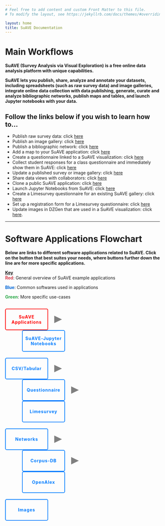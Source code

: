 ```yaml
---
# Feel free to add content and custom Front Matter to this file.
# To modify the layout, see https://jekyllrb.com/docs/themes/#overriding-theme-defaults

layout: home
title: SuAVE Documentation
---
```



# <b>Main Workflows</b>

**SuAVE (Survey Analysis via Visual Exploration) is a free online data analysis platform with unique capabilities.**

**SuAVE lets you publish, share, analyze and annotate your datasets, including spreadsheets (such as raw survey data) and image galleries, integrate online data collection with data publishing, generate, curate and analyze bibliographic networks, publish maps and tables, and launch Jupyter notebooks with your data.**

<h2>Follow the links below if you wish to learn how to...</h2>

- Publish raw survey data: click [here](https://suave-ucsd.github.io/SuAVE-Documentation/Upload_Dataset.html)
- Publish an image gallery: click [here](https://suave-ucsd.github.io/SuAVE-Documentation/Publish_Gallery.html)
- Publish a bibliographic network: click [here](https://suave-ucsd.github.io/SuAVE-Documentation/Bibliographic_Network_Pulbish.html)
- Add a map to your SuAVE application: click [here](https://suave-ucsd.github.io/SuAVE-Documentation/Add_Map_SuAVE.html)
- Create a questionnaire linked to a SuAVE visualization: click [here](https://suave-ucsd.github.io/SuAVE-Documentation/SuAVE_Survey.html)
- Collect student responses for a class questionnaire and immediately show them in SuAVE: click [here](https://suave-ucsd.github.io/SuAVE-Documentation/SuAVE_Class_Survey.html)
- Update a published survey or image gallery: click [here](https://suave-ucsd.github.io/SuAVE-Documentation/Update_Gallery.html)
- Share data views with collaborators: click [here](https://suave-ucsd.github.io/SuAVE-Documentation/Share_Views.html)
- Clone a public SuAVE application: click [here](https://suave-ucsd.github.io/SuAVE-Documentation/Clone_Survey.html)
- Launch Jupyter Notebooks from SuAVE: click [here](https://suave-ucsd.github.io/SuAVE-Documentation/Jupyter_Notebook_SuAVE.html)
- Create a Limesurvey questionnaire for an existing SuAVE gallery: click [here](https://suave-ucsd.github.io/SuAVE-Documentation/Limesurvey_Existing_SuAVE.html)
- Set up a registration form for a Limesurvey questionnaire: click [here](https://suave-ucsd.github.io/SuAVE-Documentation/Registration_Form.html)
- Update images in DZGen that are used in a SuAVE visualization: click [here](https://suave-ucsd.github.io/SuAVE-Documentation/Update_DZGen.html).

---
# <b> Software Applications Flowchart</b>

**Below are links to different software applications related to SuAVE. Click on the button that best suites your needs, where buttons further down the line are for more specific applications.**

<p><strong><u>Key</u></strong>

<style>
   .red-text {
      color: #d73a49; /* GitHub Markdown Red color */
   }
   .blue-text {
      color: #0366d6; /* GitHub Markdown Blue color */
   }
   .green-text {
      color: #28a745; /* GitHub Markdown Green color */
   }
</style>
<body>
<br>
<strong><span class="red-text">Red</span></strong>: General overview of SuAVE example applications<br>

<strong><span class="blue-text">Blue</span></strong>: Common softwares used in applications<br>

<strong><span class="green-text">Green</span></strong>: More specific use-cases<br>

<html>
<link rel="stylesheet" type="text/css" href="styles.css">

<body>
<div class="button-container" style="margin-top: 30px">
   <div class="arrow-container">
      <div class="button red">
         <a href="https://suave-ucsd.github.io/SuAVE-Documentation/SuAVE_General_Applications.html">SuAVE Applications</a>
         <div class="arrow"></div>
      </div>
   </div>
   <div class="arrow-container" style="margin-left: 55px;">
      <div class="button">
         <a href="https://suave-ucsd.github.io/SuAVE-Documentation/Jupyter_Applications.html">SuAVE-Jupyter Notebooks</a>
      </div>
   </div>
</div>
<div class="button-container" style="margin-top: 20px; margin-right: 205px;">
   <div class="arrow-container">
      <div class="button">
         <a href="https://suave-ucsd.github.io/SuAVE-Documentation/CSV_or_Tabular.html">CSV/Tabular</a>
         <div class="arrow"></div>
      </div>
   </div>
   <div class="arrow-container" style="margin-left: 55px;">
      <div class="button">
         <a href="https://suave-ucsd.github.io/SuAVE-Documentation/Questionnaire.html">Questionnaire</a>
         <div class="arrow"></div>
      </div>
   </div>
   <div class="arrow-container">
      <div class="button" style="margin-left: 55px;">
         <a href="https://suave-ucsd.github.io/SuAVE-Documentation/Limesurvey_Application.html">Limesurvey</a>
      </div>
   </div>
</div>
<div class="button-container" style="margin-top: 20px; margin-right: 205px;">
   <div class="arrow-container">
      <div class="button">
         <a href="https://suave-ucsd.github.io/SuAVE-Documentation/Network_Applications.html">Networks</a>
         <div class="arrow"></div>
      </div>
   </div>
   <div class="arrow-container" style="margin-left: 55px;">
      <div class="button">
         <a href="https://suave-ucsd.github.io/SuAVE-Documentation/CorpusDB_Applications.html">Corpus-DB</a>
         <div class="arrow"></div>
      </div>
   </div>
   <div class="arrow-container">
      <div class="button" style="margin-left: 55px;">
         <a href="https://suave-ucsd.github.io/SuAVE-Documentation/OpenAlex_Applications.html">OpenAlex</a>
      </div>
   </div>
</div>
<div class="button-container" style="margin-top: 20px; margin-right: 595px;">
   <div class="arrow-container">
      <div class="button">
         <a href="https://suave-ucsd.github.io/SuAVE-Documentation/Image_Applications.html">Images</a>
      </div>
</div> 

<style>
  button-container {
    display: flex;
    justify-content: center;
    align-items: center;
  }
  .button {
    position: relative;
    margin-right: 10px;
    text-align: center;
    display: flex;
    flex-direction: column;
    align-items: center;
  }
  .arrow-container {
    display: flex;
    align-items: center;
  }
  .arrow {
    position: absolute;
    width: 0;
    height: 0;
    border-top: 12.5px solid transparent;
    border-bottom: 12.5px solid transparent;
    border-left: 25px solid #808080;
    left: 100%;
    top: 50%;
    transform: translateY(-50%);
    margin-left: 20px;
  }
  .button a {
    width: 130px;
    height: 60px;
    background-color: transparent;
    border: 2px solid #007bff;
    color: #007bff;
    padding: 3px;
    border-radius: 5px;
    cursor: pointer;
    font-size: 14px;
    font-weight: bold;
    letter-spacing: 1px;
    transition: background-color 0.3s, color 0.3s;
    text-decoration: none;
    display: flex;
    flex-direction: column;
    justify-content: center;
    align-items: center;
    text-align: center;
  }
  .button.red a {
    border: 2px solid #ff0000;
    color: #ff0000;
  }
  .button:not(:last-child) {
    margin-right: 15px;
  }
  .button a:hover {
    background-color: #007bff;
    color: white;
  }
  .button.red a:hover {
    background-color: #ff0000;
  }
</style>
